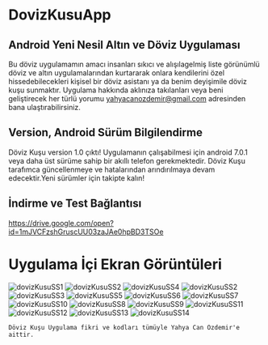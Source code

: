 # DovizKusuApp

## Android Yeni Nesil Altın ve Döviz Uygulaması

Bu döviz uygulamamın amacı insanları sıkıcı ve alışılagelmiş liste görünümlü döviz ve altın uygulamalarından kurtararak onlara kendilerini özel hissedebilecekleri kişisel bir döviz asistanı ya da benim deyişimile döviz kuşu sunmaktır. Uygulama hakkında aklınıza takılanları veya beni geliştirecek her türlü yorumu yahyacanozdemir@gmail.com adresinden bana ulaştırabilirsiniz. 

## Version, Android Sürüm Bilgilendirme 
Döviz Kuşu version 1.0 çıktı! 
Uygulamanın çalışabilmesi için android 7.0.1 veya daha üst sürüme sahip bir akıllı telefon gerekmektedir. Döviz Kuşu tarafımca güncellenmeye ve hatalarından arındırılmaya devam edecektir.Yeni sürümler için takipte kalın!

## İndirme ve Test Bağlantısı
https://drive.google.com/open?id=1mJVCFzshGruscUU03zaJAe0hpBD3TSOe

# Uygulama İçi Ekran Görüntüleri
![dovizKusuSS1](https://user-images.githubusercontent.com/43846778/79692161-56a5b280-826c-11ea-9f95-d759f90b2e15.png)
![dovizKusuSS2](https://user-images.githubusercontent.com/43846778/79692162-59080c80-826c-11ea-82d0-845e31fc6fb8.png)
![dovizKusuSS4](https://user-images.githubusercontent.com/43846778/79692167-5c9b9380-826c-11ea-9a82-341f234409b9.png)
![dovizKusuSS2](https://user-images.githubusercontent.com/43846778/79692162-59080c80-826c-11ea-82d0-845e31fc6fb8.png)
![dovizKusuSS3](https://user-images.githubusercontent.com/43846778/79692164-5a393980-826c-11ea-85c3-326d82882655.png)
![dovizKusuSS5](https://user-images.githubusercontent.com/43846778/79692169-5e655700-826c-11ea-898e-9ef14633cac5.png)
![dovizKusuSS6](https://user-images.githubusercontent.com/43846778/79692324-1f83d100-826d-11ea-845d-ae79caf7cc4e.png)
![dovizKusuSS7](https://user-images.githubusercontent.com/43846778/79692179-6c1adc80-826c-11ea-8a96-f145419822f8.png)
![dovizKusuSS10](https://user-images.githubusercontent.com/43846778/79692184-7046fa00-826c-11ea-9199-42963e047405.png)
![dovizKusuSS8](https://user-images.githubusercontent.com/43846778/79692234-b1d7a500-826c-11ea-9afb-0358078bcb62.png)
![dovizKusuSS9](https://user-images.githubusercontent.com/43846778/79692183-6f15cd00-826c-11ea-8f18-e1ceb1d2deeb.png)
![dovizKusuSS11](https://user-images.githubusercontent.com/43846778/79692191-74731780-826c-11ea-9f1e-7d7b811ef07c.png)
![dovizKusuSS12](https://user-images.githubusercontent.com/43846778/79692192-74731780-826c-11ea-9154-b091856d8421.png)
![dovizKusuSS13](https://user-images.githubusercontent.com/43846778/79692193-75a44480-826c-11ea-9e4e-4a694037d0aa.png)
![dovizKusuSS14](https://user-images.githubusercontent.com/43846778/79692194-76d57180-826c-11ea-9812-a497fd77c11b.png)

    Döviz Kuşu Uygulama fikri ve kodları tümüyle Yahya Can Özdemir'e aittir. 


